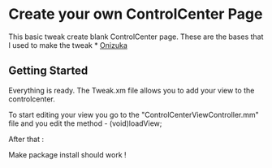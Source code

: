 # Create your own ControlCenter Page

This basic tweak create blank ControlCenter page. These are the bases that I used to make the tweak * [Onizuka](http://cydia.saurik.com/package/org.thebigboss.onizuka)

## Getting Started

Everything is ready. The Tweak.xm file allows you to add your view to the controlcenter. 

To start editing your view you go to the "ControlCenterViewController.mm" file and you edit the method - (void)loadView; 

After that : 

Make package install should work !